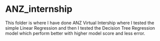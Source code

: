# ANZ_internship
This folder is where I have done ANZ Virtual Intership where I tested the simple Linear Regression and then I tested the Decision Tree Regression model which perform better with higher model score and less error.
